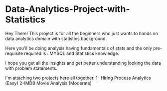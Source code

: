 # Data-Analytics-Project-with-Statistics
Hey There! This project is for all the beginners who just wants to hands on data analytics domain with statistics background.

Here you'll be doing analysis having fundamentals of stats and the only pre-requisite required is : MYSQL and Statistics knowledge.

I hope you get all the insights and get better understanding looking the data with problem statements.

I'm attaching two projects here all together.
1- Hiring Process Analytics (Easy)
2-IMDB Movie Analysis (Moderate)
